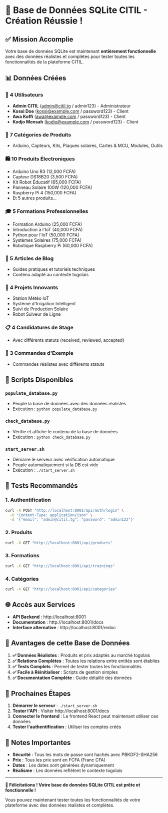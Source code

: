 # 🎉 Base de Données SQLite CITIL - Création Réussie !

## ✅ Mission Accomplie

Votre base de données SQLite est maintenant **entièrement fonctionnelle** avec des données réalistes et complètes pour tester toutes les fonctionnalités de la plateforme CITIL.

## 📊 Données Créées

### 👥 **4 Utilisateurs**
- **Admin CITIL** (admin@citil.tg / admin123) - Administrateur
- **Kossi Doe** (kossi@example.com / password123) - Client
- **Awa Koffi** (awa@example.com / password123) - Client  
- **Kodjo Mensah** (kodjo@example.com / password123) - Client

### 📂 **7 Catégories de Produits**
- Arduino, Capteurs, Kits, Plaques solaires, Cartes & MCU, Modules, Outils

### 🛍️ **10 Produits Électroniques**
- Arduino Uno R3 (12,000 FCFA)
- Capteur DS18B20 (3,500 FCFA)
- Kit Robot Éducatif (65,000 FCFA)
- Panneau Solaire 100W (120,000 FCFA)
- Raspberry Pi 4 (150,000 FCFA)
- Et 5 autres produits...

### 🎓 **5 Formations Professionnelles**
- Formation Arduino (25,000 FCFA)
- Introduction à l'IoT (40,000 FCFA)
- Python pour l'IoT (50,000 FCFA)
- Systèmes Solaires (75,000 FCFA)
- Robotique Raspberry Pi (60,000 FCFA)

### 📝 **5 Articles de Blog**
- Guides pratiques et tutoriels techniques
- Contenu adapté au contexte togolais

### 🚀 **4 Projets Innovants**
- Station Météo IoT
- Système d'Irrigation Intelligent
- Suivi de Production Solaire
- Robot Suiveur de Ligne

### 📋 **4 Candidatures de Stage**
- Avec différents statuts (received, reviewed, accepted)

### 🛒 **3 Commandes d'Exemple**
- Commandes réalistes avec différents statuts

## 🔧 Scripts Disponibles

### `populate_database.py`
- Peuple la base de données avec des données réalistes
- Exécution : `python populate_database.py`

### `check_database.py`
- Vérifie et affiche le contenu de la base de données
- Exécution : `python check_database.py`

### `start_server.sh`
- Démarre le serveur avec vérification automatique
- Peuple automatiquement si la DB est vide
- Exécution : `./start_server.sh`

## 🧪 Tests Recommandés

### 1. **Authentification**
```bash
curl -X POST "http://localhost:8001/api/auth/login" \
  -H "Content-Type: application/json" \
  -d '{"email": "admin@citil.tg", "password": "admin123"}'
```

### 2. **Produits**
```bash
curl -X GET "http://localhost:8001/api/products"
```

### 3. **Formations**
```bash
curl -X GET "http://localhost:8001/api/trainings"
```

### 4. **Catégories**
```bash
curl -X GET "http://localhost:8001/api/categories"
```

## 🌐 Accès aux Services

- **API Backend** : http://localhost:8001
- **Documentation** : http://localhost:8001/docs
- **Interface alternative** : http://localhost:8001/redoc

## 🎯 Avantages de cette Base de Données

1. **✅ Données Réalistes** : Produits et prix adaptés au marché togolais
2. **✅ Relations Complètes** : Toutes les relations entre entités sont établies
3. **✅ Tests Complets** : Permet de tester toutes les fonctionnalités
4. **✅ Facile à Réinitialiser** : Scripts de gestion simples
5. **✅ Documentation Complète** : Guide détaillé des données

## 🚀 Prochaines Étapes

1. **Démarrer le serveur** : `./start_server.sh`
2. **Tester l'API** : Visiter http://localhost:8001/docs
3. **Connecter le frontend** : Le frontend React peut maintenant utiliser ces données
4. **Tester l'authentification** : Utiliser les comptes créés

## 📝 Notes Importantes

- **Sécurité** : Tous les mots de passe sont hachés avec PBKDF2-SHA256
- **Prix** : Tous les prix sont en FCFA (Franc CFA)
- **Dates** : Les dates sont générées dynamiquement
- **Réalisme** : Les données reflètent le contexte togolais

---

**🎊 Félicitations ! Votre base de données SQLite CITIL est prête et fonctionnelle !**

Vous pouvez maintenant tester toutes les fonctionnalités de votre plateforme avec des données réalistes et complètes.

